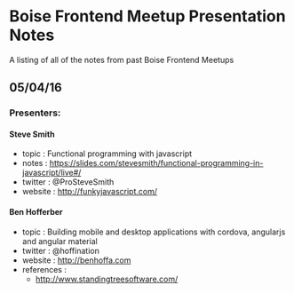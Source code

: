 # Boise Frontend Meetup Presentation Notes

A listing of all of the notes from past Boise Frontend Meetups

## 05/04/16

### Presenters:

#### Steve Smith
- topic   : Functional programming with javascript
- notes   : https://slides.com/stevesmith/functional-programming-in-javascript/live#/
- twitter : @ProSteveSmith
- website : http://funkyjavascript.com/

#### Ben Hofferber
- topic   : Building mobile and desktop applications with cordova, angularjs and angular material
- twitter : @hoffination
- website : http://benhoffa.com 
- references : 
  - http://www.standingtreesoftware.com/ 



